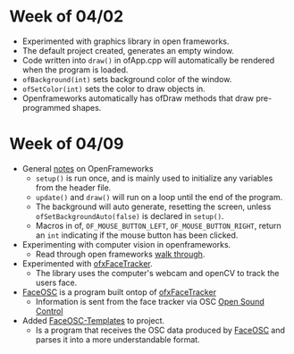# Week of 04/02
* Experimented with graphics library in open frameworks.
* The default project created, generates an empty window.
* Code written into `draw()` in ofApp.cpp will automatically be rendered when the program is loaded.
* `ofBackground(int)` sets background color of the window. 
* `ofSetColor(int)` sets the color to draw objects in.
* Openframeworks automatically has ofDraw methods that draw pre-programmed shapes.

# Week of 04/09
* General [notes](https://openframeworks.cc/ofBook/chapters/how_of_works.html) on OpenFrameworks
    * `setup()` is run once, and is mainly used to initialize any variables from the header file.
    * `update()` and `draw()` will run on a loop until the end of the program.
    * The background will auto generate, resetting the screen, unless `ofSetBackgroundAuto(false)` is declared in `setup()`.
    * Macros in of, `OF_MOUSE_BUTTON_LEFT`, `OF_MOUSE_BUTTON_RIGHT`, return an `int` indicating if the mouse button has been clicked.
* Experimenting with computer vision in openframeworks.
    * Read through open frameworks [walk through](https://openframeworks.cc/ofBook/chapters/image_processing_computer_vision.html).
* Experimented with [ofxFaceTracker](https://github.com/kylemcdonald/ofxFaceTracker).
    * The library uses the computer's webcam and openCV to track the users face.
* [FaceOSC](https://github.com/kylemcdonald/ofxFaceTracker/releases) is a program built ontop of [ofxFaceTracker](https://github.com/kylemcdonald/ofxFaceTracker)
    * Information is sent from the face tracker via OSC [Open Sound Control](https://github.com/openframeworks/ofBook/blob/master/chapters/game_design/chapter.md#so-what-is-osc-anyway)
* Added [FaceOSC-Templates](https://github.com/CreativeInquiry/FaceOSC-Templates) to project.
    * Is a program that receives the OSC data produced by [FaceOSC](https://github.com/kylemcdonald/ofxFaceTracker/releases) and parses it into a more understandable format.